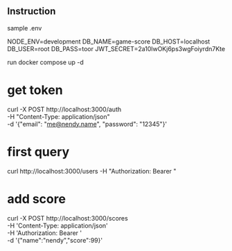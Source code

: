 
## Instruction

sample .env

NODE_ENV=development
DB_NAME=game-score
DB_HOST=localhost
DB_USER=root
DB_PASS=toor
JWT_SECRET=2a$10$lwOKj6ps3wgFoiyrdn7Kte

run docker compose up -d

# get token
curl -X POST http://localhost:3000/auth \
 -H "Content-Type: application/json" \
 -d '{"email": "me@nendy.name", "password": "12345"}'

# first query
curl http://localhost:3000/users -H "Authorization: Bearer <token>"

# add score
curl -X POST http://localhost:3000/scores \
 -H 'Content-Type: application/json' \
 -H 'Authorization: Bearer <token>' \
 -d '{"name":"nendy","score":99}'
